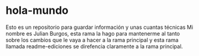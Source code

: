 # hola-mundo
Esto es un repositorio para guardar información y unas cuantas técnicas
Mi nombre es Julian Burgos, esta rama la hago para mantenerme al tanto sobre los cambios que le vaya a hacer a la rama principal y esta rama llamada readme-ediciones se direfencia claramente a la rama principal.
